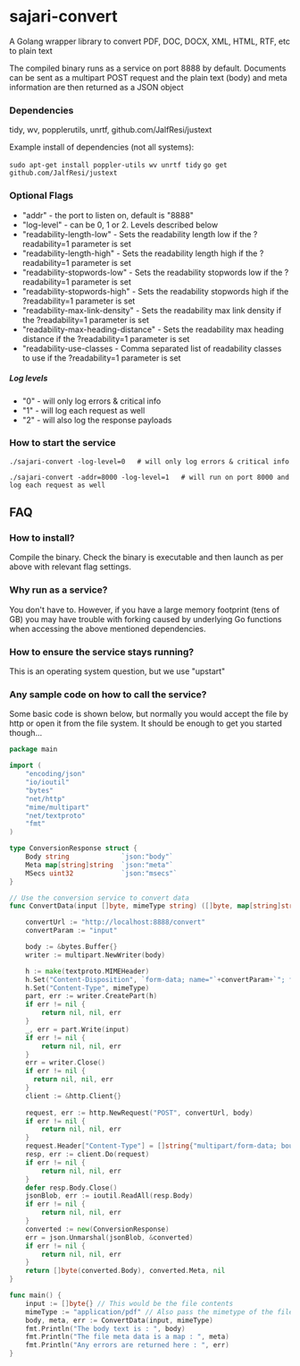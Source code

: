 sajari-convert
==============

A Golang wrapper library to convert PDF, DOC, DOCX, XML, HTML, RTF, etc to plain text

The compiled binary runs as a service on port 8888 by default. Documents can be sent as a multipart POST request and the plain text (body) and meta information are then returned as a JSON object

### Dependencies
tidy, wv, popplerutils, unrtf, github.com/JalfResi/justext

Example install of dependencies (not all systems):

```sudo apt-get install poppler-utils wv unrtf tidy``` 
```go get github.com/JalfResi/justext``` 

### Optional Flags
 - "addr" - the port to listen on, default is "8888"
 - "log-level" - can be 0, 1 or 2. Levels described below
 - "readability-length-low" - Sets the readability length low if the ?readability=1 parameter is set
 - "readability-length-high" - Sets the readability length high if the ?readability=1 parameter is set
 - "readability-stopwords-low" - Sets the readability stopwords low if the ?readability=1 parameter is set
 - "readability-stopwords-high" - Sets the readability stopwords high if the ?readability=1 parameter is set
 - "readability-max-link-density" - Sets the readability max link density if the ?readability=1 parameter is set
 - "readability-max-heading-distance" - Sets the readability max heading distance if the ?readability=1 parameter is set
 - "readability-use-classes - Comma separated list of readability classes to use if the ?readability=1 parameter is set

##### Log levels
 - "0" - will only log errors & critical info
 - "1" - will log each request as well
 - "2" - will also log the response payloads

### How to start the service
```./sajari-convert -log-level=0   # will only log errors & critical info ```

```./sajari-convert -addr=8000 -log-level=1   # will run on port 8000 and log each request as well ```

## FAQ

### How to install?
Compile the binary. Check the binary is executable and then launch as per above with relevant flag settings.

### Why run as a service?
You don't have to. However, if you have a large memory footprint (tens of GB) you may have trouble with forking caused by underlying Go functions when accessing the above mentioned dependencies. 

### How to ensure the service stays running?
This is an operating system question, but we use "upstart"

### Any sample code on how to call the service?
Some basic code is shown below, but normally you would accept the file by http or open it from the file system. It should be enough to get you started though...

```go
package main

import (
    "encoding/json"
	"io/ioutil"
	"bytes"
	"net/http"
	"mime/multipart"
	"net/textproto"
	"fmt"
)

type ConversionResponse struct {
	Body string             `json:"body"`
	Meta map[string]string  `json:"meta"`
	MSecs uint32            `json:"msecs"`
}

// Use the conversion service to convert data
func ConvertData(input []byte, mimeType string) ([]byte, map[string]string, error) {

	convertUrl := "http://localhost:8888/convert"
	convertParam := "input"

	body := &bytes.Buffer{}
	writer := multipart.NewWriter(body)

	h := make(textproto.MIMEHeader)
	h.Set("Content-Disposition", `form-data; name="`+convertParam+`"; filename="noname"`)
	h.Set("Content-Type", mimeType)
	part, err := writer.CreatePart(h)
	if err != nil {
		return nil, nil, err
	}
	_, err = part.Write(input)
	if err != nil {
		return nil, nil, err
	}
	err = writer.Close()
	if err != nil {
	  return nil, nil, err
	}
	client := &http.Client{}
	
	request, err := http.NewRequest("POST", convertUrl, body)
	if err != nil {
		return nil, nil, err
	}
	request.Header["Content-Type"] = []string{"multipart/form-data; boundary="+writer.Boundary()}
	resp, err := client.Do(request)
	if err != nil {
		return nil, nil, err
	}
	defer resp.Body.Close()
	jsonBlob, err := ioutil.ReadAll(resp.Body)
	if err != nil {
		return nil, nil, err
	}
	converted := new(ConversionResponse)
	err = json.Unmarshal(jsonBlob, &converted)
	if err != nil {
		return nil, nil, err
	}
	return []byte(converted.Body), converted.Meta, nil
}

func main() {
	input := []byte{} // This would be the file contents
	mimeType := "application/pdf" // Also pass the mimetype of the file
	body, meta, err := ConvertData(input, mimeType)
	fmt.Println("The body text is : ", body)
	fmt.Println("The file meta data is a map : ", meta)
	fmt.Println("Any errors are returned here : ", err)
}
```